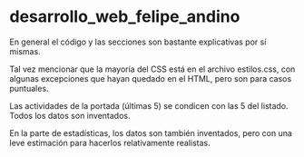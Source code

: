 # desarrollo_web_felipe_andino

En general el código y las secciones son bastante explicativas por sí mismas. 

Tal vez mencionar que la mayoría del CSS está en el archivo estilos.css, con algunas excepciones que hayan quedado en el HTML, pero son para casos puntuales.

Las actividades de la portada (últimas 5) se condicen con las 5 del listado. Todos los datos son inventados.

En la parte de estadísticas, los datos son también inventados, pero con una leve estimación para hacerlos relativamente realistas.
